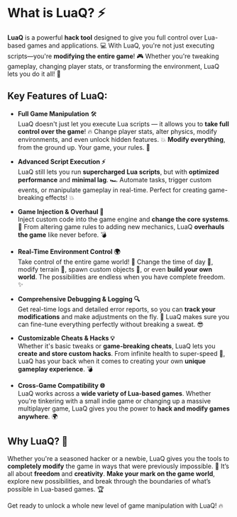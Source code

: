 # What is LuaQ? ⚡

**LuaQ** is a powerful **hack tool** designed to give you full control over Lua-based games and applications. 💻 With LuaQ, you're not just executing scripts—you're **modifying the entire game**! 🎮 Whether you're tweaking gameplay, changing player stats, or transforming the environment, LuaQ lets you do it all! 🚀

## Key Features of LuaQ:

- **Full Game Manipulation** 🛠️  
  LuaQ doesn't just let you execute Lua scripts — it allows you to **take full control over the game**! 🔥 Change player stats, alter physics, modify environments, and even unlock hidden features. 💥 **Modify everything**, from the ground up. Your game, your rules. 🔧

- **Advanced Script Execution ⚡**  
  LuaQ still lets you run **supercharged Lua scripts**, but with **optimized performance** and **minimal lag**. 🏎️ Automate tasks, trigger custom events, or manipulate gameplay in real-time. Perfect for creating game-breaking effects! 💥

- **Game Injection & Overhaul 🔪**  
  Inject custom code into the game engine and **change the core systems**. 🧠 From altering game rules to adding new mechanics, LuaQ **overhauls the game** like never before. 💣

- **Real-Time Environment Control 🌍**  
  Take control of the entire game world! 🌆 Change the time of day 🌅, modify terrain 🌲, spawn custom objects 🚗, or even **build your own world**. The possibilities are endless when you have complete freedom. ✨

- **Comprehensive Debugging & Logging 🔍**  
  Get real-time logs and detailed error reports, so you can **track your modifications** and make adjustments on the fly. 🧰 LuaQ makes sure you can fine-tune everything perfectly without breaking a sweat. 😎

- **Customizable Cheats & Hacks 💡**  
  Whether it's basic tweaks or **game-breaking cheats**, LuaQ lets you **create and store custom hacks**. From infinite health to super-speed 🏃, LuaQ has your back when it comes to creating your own **unique gameplay experience**. 💣

- **Cross-Game Compatibility 🌐**  
  LuaQ works across a **wide variety of Lua-based games**. Whether you're tinkering with a small indie game or changing up a massive multiplayer game, LuaQ gives you the power to **hack and modify games anywhere**. 🌍

## Why LuaQ? 🤔

Whether you're a seasoned hacker or a newbie, LuaQ gives you the tools to **completely modify** the game in ways that were previously impossible. 💯 It’s all about **freedom** and **creativity**. **Make your mark on the game world**, explore new possibilities, and break through the boundaries of what’s possible in Lua-based games. 🏆

Get ready to unlock a whole new level of game manipulation with LuaQ! 🔥
